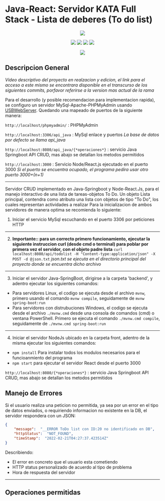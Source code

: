 # Java-React: Servidor KATA Full Stack - Lista de deberes (To do list)

<p align="center">
<img src="https://www.sofka.com.co/wp-content/uploads/2021/02/sofkau-logo-horizontal.png">
</p>
<p align="center">
  <img src="https://img.shields.io/badge/Java-ED8B00?style=for-the-badge&logo=java&logoColor=white">
  <img src="https://img.shields.io/badge/React-20232A?style=for-the-badge&logo=react&logoColor=61DAFB">
  <img src="https://img.shields.io/badge/Bootstrap-563D7C?style=for-the-badge&logo=bootstrap&logoColor=white">
  <img src="https://img.shields.io/badge/MySQL-00000F?style=for-the-badge&logo=mysql&logoColor=white">

</p>


<p align="center">
  <img src="https://img.shields.io/github/v/release/JoseNSoler/PracticaMVC?style=flat-square"
</p>   

## Descripcion General

*Video descriptivo del proyecto en realzacion y edicion, el link para el acceso a este mismo se encontrara disponible en el transcurso de los siguientes commits, porfavor referirse a la version mas actual de la rama*

Para el desarrollo (y posible recomendacion para implementacion rapida), se configuro un servidor MySql-Apache-PHPMyAdmin usando [USBWebServer](https://www.usbwebserver.net/downloads.html). Quedando una mapeado de puertos de la siguiente manera:

`http://localhost/phpmyadmin/` : PHPMyAdmin

`http://localhost:3306/api_java` : MySql enlace y puertos *La base de datos por defecto se llama api_java*

`http://localhost:8080/api_java/{*operaciones*}` : servicio Java Springboot API CRUD, mas abajo se detallan los metodos permitidos

`http://localhost:3000` : Servicio Node/React.js ejecutado en el puerto 3000 *Si el puerto se encuentra ocupado, el programa pedira usar otro puerto 3000+(n+1)*

<hr>

Servidor CRUD implementado en Java-Springboot y Node-React.Js, para el manejo interactivo de una lista de tareas-objetos To Do. Un objeto Lista principal, contendra como atributo una lista con objetos de tipo "To Do", los cuales representan actividades a realizar
Para la inicializacion de ambos servidores de manera optima se recomienda lo siguiente:
1. Iniciar el servicio MySql escuchando en el puerto 3306 por peticiones HTTP

<hr>

2. __Importante:: para un correcto primero funcionamiento, ejecutar la siguiente instruccion curl (desde cmd o terminal) para poblar por primera vez el servidor, con el objeto padre lista__
`curl localhost:8080/api/todolist -H "Content-type:application/json" -X POST -d @json.txt`
*json.txt se ejecuta en el directorio principal del proyecto donde se encuentra dicho archivo*
<hr>

3. Iniciar el servidor Java-SpringBoot, dirigirse a la carpeta 'backend', y adentro ejecutar los siguientes comandos:
- Para servidores Linux, el codigo se ejecuta desde el archivo `mvnw`, primero usando el comando `mvnw compile`, seguidamente de `mvnw spring-boot:run`
- Para servidores con distrubuciones Windows, el codigo se ejecuta desde el archivo `./mvnw.cmd` desde una consola de comandos (cmd) o ventana PowerShell. Primero se ejecuta el comando `./mvnw.cmd compile`, seguidamente de `./mvnw.cmd spring-boot:run`

<hr>

4. Iniciar el servidor NodeJs ubicado en la carpeta front, adentro de la misma ejecutar los siguientes comandos:
- `npm install` Para instalar todos los modulos necesarios para el funcioanmiento del programa
- `npm start` para ejecutar el servidor React desde el puerto 3000


`http://localhost:8080/{*operaciones*}` : servicio Java Springboot API CRUD, mas abajo se detallan los metodos permitidos


## Manejo de Errores

Si el usuario realiza una peticion no permitida, ya sea por un error en el tipo de datos enviados, o requiriendo informacion no existente en la DB, el servidor respondera con un JSON:

```JSON
{
    "message":  "__ERROR ToDo list con ID:20 no identificado en DB",
    "httpStatus":  "NOT_FOUND",
    "timeStamp":  "2022-02-21T04:27:37.423514Z"
}
```
Describiendo:
- El error en concreto que el usuario esta cometiendo
- HTTP status personalizado de acuerdo al tipo de problema
- Hora de respuesta del servidor

<hr>

## Operaciones permitidas
